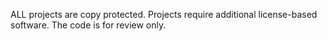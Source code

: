ALL projects are copy protected. Projects require additional license-based software. The code is for review only.
